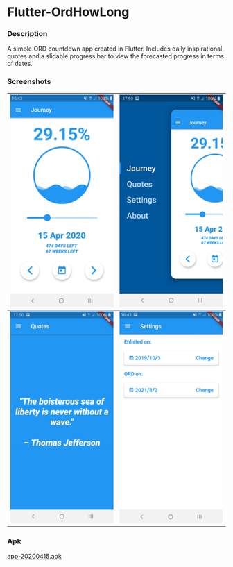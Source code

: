 # Flutter-OrdHowLong

### Description

A simple ORD countdown app created in Flutter. Includes daily inspirational quotes and a slidable progress bar to view the forecasted progress in terms of dates.

### Screenshots

![screenshots/Screenshot_20200415-164345.jpg](screenshots/Screenshot_20200415-164345.jpg) | ![screenshots/Screenshot_20200415-175053.jpg](screenshots/Screenshot_20200415-175053.jpg)
:-------------------------:|:-------------------------:
![screenshots/Screenshot_20200415-175045.jpg](screenshots/Screenshot_20200415-175045.jpg) | ![screenshots/Screenshot_20200415-164348.jpg](screenshots/Screenshot_20200415-164348.jpg) 

### Apk

[app-20200415.apk](app-20200415.apk)
